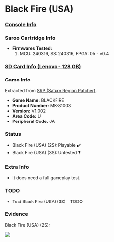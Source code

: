 # Black Fire (USA)

### [Console Info](../../../../Info/Consoles/VA13/README.md)

### [Saroo Cartridge Info](../../../../Info/Cartridges/RetroGameParadiseStore/1.32F/README.md)

- <b>Firmwares Tested:</b>
  1. MCU: 240316, SS: 240316, FPGA: 05 - v0.4

### [SD Card Info (Lenovo - 128 GB)](../../../../Info/SdCards/Lenovo/128GB/fat32/README.md)

### Game Info

Extracted from [SRP (Saturn Region Patcher)](https://segaxtreme.net/resources/saturn-region-patcher.81/download).

- <b>Game Name:</b> BLACKFIRE
- <b>Product Number:</b> MK-81003
- <b>Version:</b> V1.002
- <b>Area Code:</b> U
- <b>Peripheral Code:</b> JA

### Status

- Black Fire (USA) (2S): Playable :heavy_check_mark:
- Black Fire (USA) (3S): Untested :question:

### Extra Info

- It does need a full gameplay test.

### TODO

- Test Black Fire (USA) (3S) - TODO

### Evidence

Black Fire (USA) (2S):

[![](https://img.youtube.com/vi/dwre3WcMEBw/0.jpg)](https://www.youtube.com/watch?v=dwre3WcMEBw)

